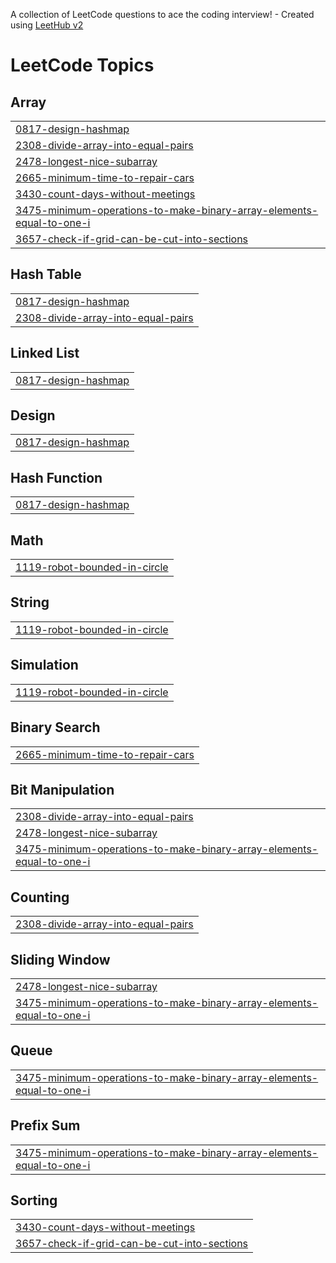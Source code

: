 A collection of LeetCode questions to ace the coding interview! - Created using [LeetHub v2](https://github.com/arunbhardwaj/LeetHub-2.0)
<!---LeetCode Topics Start-->
# LeetCode Topics
## Array
|  |
| ------- |
| [0817-design-hashmap](https://github.com/pkritika/Leetcode/tree/master/0817-design-hashmap) |
| [2308-divide-array-into-equal-pairs](https://github.com/pkritika/Leetcode/tree/master/2308-divide-array-into-equal-pairs) |
| [2478-longest-nice-subarray](https://github.com/pkritika/Leetcode/tree/master/2478-longest-nice-subarray) |
| [2665-minimum-time-to-repair-cars](https://github.com/pkritika/Leetcode/tree/master/2665-minimum-time-to-repair-cars) |
| [3430-count-days-without-meetings](https://github.com/pkritika/Leetcode/tree/master/3430-count-days-without-meetings) |
| [3475-minimum-operations-to-make-binary-array-elements-equal-to-one-i](https://github.com/pkritika/Leetcode/tree/master/3475-minimum-operations-to-make-binary-array-elements-equal-to-one-i) |
| [3657-check-if-grid-can-be-cut-into-sections](https://github.com/pkritika/Leetcode/tree/master/3657-check-if-grid-can-be-cut-into-sections) |
## Hash Table
|  |
| ------- |
| [0817-design-hashmap](https://github.com/pkritika/Leetcode/tree/master/0817-design-hashmap) |
| [2308-divide-array-into-equal-pairs](https://github.com/pkritika/Leetcode/tree/master/2308-divide-array-into-equal-pairs) |
## Linked List
|  |
| ------- |
| [0817-design-hashmap](https://github.com/pkritika/Leetcode/tree/master/0817-design-hashmap) |
## Design
|  |
| ------- |
| [0817-design-hashmap](https://github.com/pkritika/Leetcode/tree/master/0817-design-hashmap) |
## Hash Function
|  |
| ------- |
| [0817-design-hashmap](https://github.com/pkritika/Leetcode/tree/master/0817-design-hashmap) |
## Math
|  |
| ------- |
| [1119-robot-bounded-in-circle](https://github.com/pkritika/Leetcode/tree/master/1119-robot-bounded-in-circle) |
## String
|  |
| ------- |
| [1119-robot-bounded-in-circle](https://github.com/pkritika/Leetcode/tree/master/1119-robot-bounded-in-circle) |
## Simulation
|  |
| ------- |
| [1119-robot-bounded-in-circle](https://github.com/pkritika/Leetcode/tree/master/1119-robot-bounded-in-circle) |
## Binary Search
|  |
| ------- |
| [2665-minimum-time-to-repair-cars](https://github.com/pkritika/Leetcode/tree/master/2665-minimum-time-to-repair-cars) |
## Bit Manipulation
|  |
| ------- |
| [2308-divide-array-into-equal-pairs](https://github.com/pkritika/Leetcode/tree/master/2308-divide-array-into-equal-pairs) |
| [2478-longest-nice-subarray](https://github.com/pkritika/Leetcode/tree/master/2478-longest-nice-subarray) |
| [3475-minimum-operations-to-make-binary-array-elements-equal-to-one-i](https://github.com/pkritika/Leetcode/tree/master/3475-minimum-operations-to-make-binary-array-elements-equal-to-one-i) |
## Counting
|  |
| ------- |
| [2308-divide-array-into-equal-pairs](https://github.com/pkritika/Leetcode/tree/master/2308-divide-array-into-equal-pairs) |
## Sliding Window
|  |
| ------- |
| [2478-longest-nice-subarray](https://github.com/pkritika/Leetcode/tree/master/2478-longest-nice-subarray) |
| [3475-minimum-operations-to-make-binary-array-elements-equal-to-one-i](https://github.com/pkritika/Leetcode/tree/master/3475-minimum-operations-to-make-binary-array-elements-equal-to-one-i) |
## Queue
|  |
| ------- |
| [3475-minimum-operations-to-make-binary-array-elements-equal-to-one-i](https://github.com/pkritika/Leetcode/tree/master/3475-minimum-operations-to-make-binary-array-elements-equal-to-one-i) |
## Prefix Sum
|  |
| ------- |
| [3475-minimum-operations-to-make-binary-array-elements-equal-to-one-i](https://github.com/pkritika/Leetcode/tree/master/3475-minimum-operations-to-make-binary-array-elements-equal-to-one-i) |
## Sorting
|  |
| ------- |
| [3430-count-days-without-meetings](https://github.com/pkritika/Leetcode/tree/master/3430-count-days-without-meetings) |
| [3657-check-if-grid-can-be-cut-into-sections](https://github.com/pkritika/Leetcode/tree/master/3657-check-if-grid-can-be-cut-into-sections) |
<!---LeetCode Topics End-->